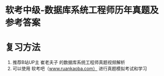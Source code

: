 # 软考中级-数据库系统工程师历年真题及参考答案

# 复习方法
1. 推荐B站UP主  崔老夫子  的数据库系统工程师真题视频解析
2. 可以使用   软考吧（www.ruankaoba.com）  进行真题模拟考试和学习
